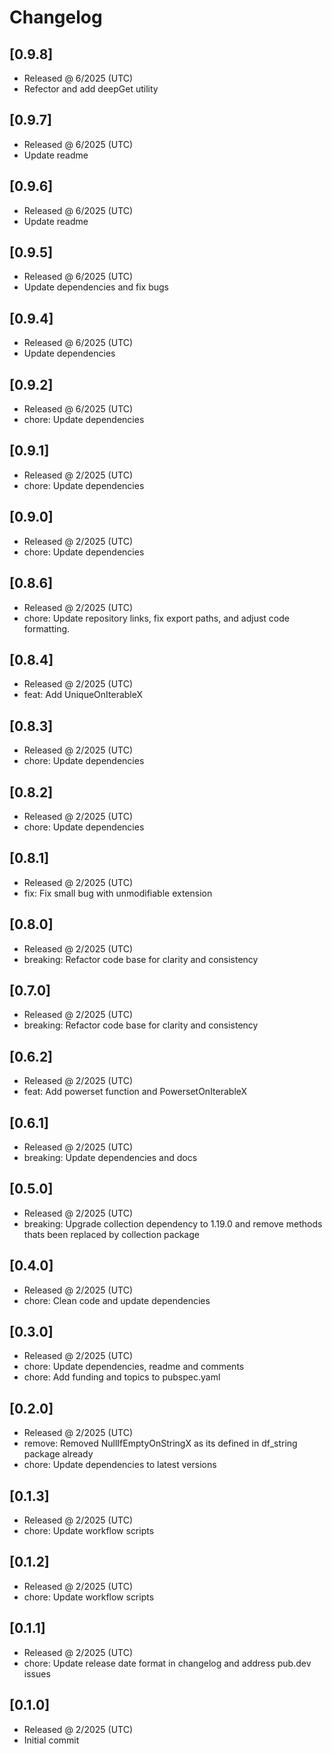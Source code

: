 # Changelog

## [0.9.8]

- Released @ 6/2025 (UTC)
- Refector and add deepGet utility

## [0.9.7]

- Released @ 6/2025 (UTC)
- Update readme

## [0.9.6]

- Released @ 6/2025 (UTC)
- Update readme

## [0.9.5]

- Released @ 6/2025 (UTC)
- Update dependencies and fix bugs

## [0.9.4]

- Released @ 6/2025 (UTC)
- Update dependencies

## [0.9.2]

- Released @ 6/2025 (UTC)
- chore: Update dependencies

## [0.9.1]

- Released @ 2/2025 (UTC)
- chore: Update dependencies

## [0.9.0]

- Released @ 2/2025 (UTC)
- chore: Update dependencies

## [0.8.6]

- Released @ 2/2025 (UTC)
- chore: Update repository links, fix export paths, and adjust code formatting.

## [0.8.4]

- Released @ 2/2025 (UTC)
- feat: Add UniqueOnIterableX

## [0.8.3]

- Released @ 2/2025 (UTC)
- chore: Update dependencies

## [0.8.2]

- Released @ 2/2025 (UTC)
- chore: Update dependencies

## [0.8.1]

- Released @ 2/2025 (UTC)
- fix: Fix small bug with unmodifiable extension

## [0.8.0]

- Released @ 2/2025 (UTC)
- breaking: Refactor code base for clarity and consistency

## [0.7.0]

- Released @ 2/2025 (UTC)
- breaking: Refactor code base for clarity and consistency

## [0.6.2]

- Released @ 2/2025 (UTC)
- feat: Add powerset function and PowersetOnIterableX

## [0.6.1]

- Released @ 2/2025 (UTC)
- breaking: Update dependencies and docs

## [0.5.0]

- Released @ 2/2025 (UTC)
- breaking: Upgrade collection dependency to 1.19.0 and remove methods thats been replaced by collection package

## [0.4.0]

- Released @ 2/2025 (UTC)
- chore: Clean code and update dependencies

## [0.3.0]

- Released @ 2/2025 (UTC)
- chore: Update dependencies, readme and comments
- chore: Add funding and topics to pubspec.yaml

## [0.2.0]

- Released @ 2/2025 (UTC)
- remove: Removed NullIfEmptyOnStringX as its defined in df_string package already
- chore: Update dependencies to latest versions

## [0.1.3]

- Released @ 2/2025 (UTC)
- chore: Update workflow scripts

## [0.1.2]

- Released @ 2/2025 (UTC)
- chore: Update workflow scripts

## [0.1.1]

- Released @ 2/2025 (UTC)
- chore: Update release date format in changelog and address pub.dev issues

## [0.1.0]

- Released @ 2/2025 (UTC)
- Initial commit
